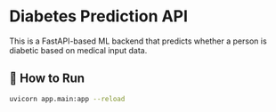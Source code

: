 # Diabetes Prediction API

This is a FastAPI-based ML backend that predicts whether a person is diabetic based on medical input data.

## 🔧 How to Run

```bash
uvicorn app.main:app --reload
